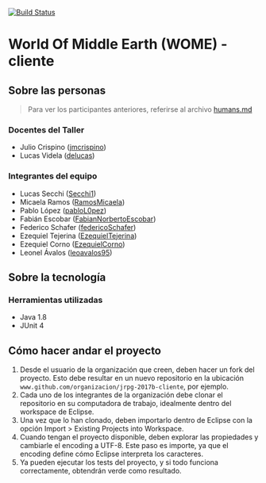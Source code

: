 [![Build Status](https://travis-ci.org/JavaDabaDuu/jrpg-2017b-cliente.svg?branch=master)](https://travis-ci.org/JavaDabaDuu/jrpg-2017b-cliente)
# World Of Middle Earth (WOME) - cliente

## Sobre las personas

> Para ver los participantes anteriores, referirse al archivo [humans.md](humans.md)

### Docentes del Taller

* Julio Crispino ([jmcrispino](https://github.com/jmcrispino))
* Lucas Videla ([delucas](https://github.com/delucas))

### Integrantes del equipo

* Lucas Secchi ([Secchi1](https://github.com/Secchi1))<br>
* Micaela Ramos ([RamosMicaela](https://github.com/RamosMicaela))<br>
* Pablo López ([pabloL0pez](https://github.com/pabloL0pez))<br>
* Fabián Escobar ([FabianNorbertoEscobar](https://github.com/FabianNorbertoEscobar))<br>
* Federico Schafer ([federicoSchafer](https://github.com/federicoSchafer))<br>
* Ezequiel Tejerina ([EzequielTejerina](https://github.com/EzequielTejerina))<br>
* Ezequiel Corno ([EzequielCorno](https://github.com/EzequielCorno))<br>
* Leonel Ávalos ([leoavalos95](https://github.com/leoavalos95))

## Sobre la tecnología

### Herramientas utilizadas

* Java 1.8
* JUnit 4

## Cómo hacer andar el proyecto

1. Desde el usuario de la organización que creen, deben hacer un fork del proyecto. Esto debe resultar en un nuevo repositorio en la ubicación `www.github.com/organizacion/jrpg-2017b-cliente`, por ejemplo.
2. Cada uno de los integrantes de la organización debe clonar el repositorio en su computadora de trabajo, idealmente dentro del workspace de Eclipse.
3. Una vez que lo han clonado, deben importarlo dentro de Eclipse con la opción Import > Existing Projects into Workspace.
4. Cuando tengan el proyecto disponible, deben explorar las propiedades y cambiarle el encoding a UTF-8. Este paso es importe, ya que el encoding define cómo Eclipse interpreta los caracteres.
5. Ya pueden ejecutar los tests del proyecto, y si todo funciona correctamente, obtendrán verde como resultado.
